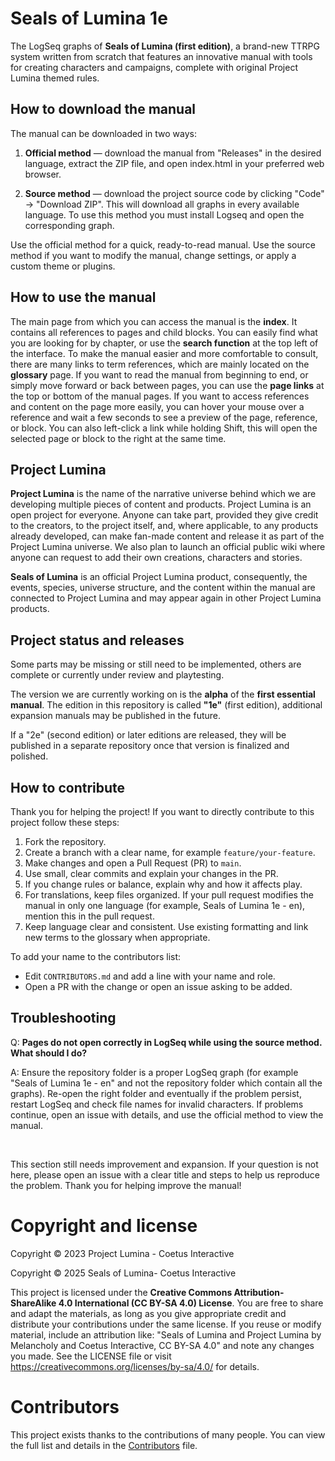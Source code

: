 ﻿# Seals of Lumina 1e

The LogSeq graphs of **Seals of Lumina (first edition)**, a brand-new TTRPG system written from scratch that features an innovative manual with tools for creating characters and campaigns, complete with original Project Lumina themed rules.

## How to download the manual

The manual can be downloaded in two ways:

1. **Official method** — download the manual from "Releases" in the desired language, extract the ZIP file, and open index.html in your preferred web browser.

2. **Source method** — download the project source code by clicking "Code" → "Download ZIP". This will download all graphs in every available language. To use this method you must install Logseq and open the corresponding graph.

Use the official method for a quick, ready-to-read manual. Use the source method if you want to modify the manual, change settings, or apply a custom theme or plugins.

## How to use the manual

The main page from which you can access the manual is the **index**. It contains all references to pages and child blocks. You can easily find what you are looking for by chapter, or use the **search function** at the top left of the interface. To make the manual easier and more comfortable to consult, there are many links to term references, which are mainly located on the **glossary** page. If you want to read the manual from beginning to end, or simply move forward or back between pages, you can use the **page links** at the top or bottom of the manual pages. If you want to access references and content on the page more easily, you can hover your mouse over a reference and wait a few seconds to see a preview of the page, reference, or block. You can also left-click a link while holding Shift, this will open the selected page or block to the right at the same time.


## Project Lumina

**Project Lumina** is the name of the narrative universe behind which we are developing multiple pieces of content and products. Project Lumina is an open project for everyone. Anyone can take part, provided they give credit to the creators, to the project itself, and, where applicable, to any products already developed, can make fan-made content and release it as part of the Project Lumina universe. We also plan to launch an official public wiki where anyone can request to add their own creations, characters and stories.

**Seals of Lumina** is an official Project Lumina product, consequently, the events, species, universe structure, and the content within the manual are connected to Project Lumina and may appear again in other Project Lumina products.

## Project status and releases

Some parts may be missing or still need to be implemented, others are complete or currently under review and playtesting.

The version we are currently working on is the **alpha** of the **first essential manual**. The edition in this repository is called **"1e"** (first edition), additional expansion manuals may be published in the future.

If a "2e" (second edition) or later editions are released, they will be published in a separate repository once that version is finalized and polished.

## How to contribute

Thank you for helping the project! If you want to directly contribute to this project follow these steps:

1. Fork the repository.
2. Create a branch with a clear name, for example `feature/your-feature`.
3. Make changes and open a Pull Request (PR) to `main`.
4. Use small, clear commits and explain your changes in the PR.
5. If you change rules or balance, explain why and how it affects play.
6. For translations, keep files organized. If your pull request modifies the manual in only one language (for example, Seals of Lumina 1e - en), mention this in the pull request.
7. Keep language clear and consistent. Use existing formatting and link new terms to the glossary when appropriate.

To add your name to the contributors list:
- Edit `CONTRIBUTORS.md` and add a line with your name and role.
- Open a PR with the change or open an issue asking to be added.

## Troubleshooting

Q: **Pages do not open correctly in LogSeq while using the source method. What should I do?**

A: Ensure the repository folder is a proper LogSeq graph (for example "Seals of Lumina 1e - en" and not the repository folder which contain all the graphs). Re-open the right folder and eventually if the problem persist, restart LogSeq and check file names for invalid characters. If problems continue, open an issue with details, and use the official method to view the manual.

‎

This section still needs improvement and expansion. If your question is not here, please open an issue with a clear title and steps to help us reproduce the problem. Thank you for helping improve the manual!

# Copyright and license

Copyright © 2023 Project Lumina - Coetus Interactive

Copyright © 2025 Seals of Lumina- Coetus Interactive

This project is licensed under the **Creative Commons Attribution-ShareAlike 4.0 International (CC BY-SA 4.0) License**. You are free to share and adapt the materials, as long as you give appropriate credit and distribute your contributions under the same license. If you reuse or modify material, include an attribution like: "Seals of Lumina and Project Lumina by Melancholy and Coetus Interactive, CC BY-SA 4.0" and note any changes you made. See the LICENSE file or visit https://creativecommons.org/licenses/by-sa/4.0/ for details.

# Contributors

This project exists thanks to the contributions of many people. You can view the full list and details in the [Contributors](CONTRIBUTORS.md) file.
